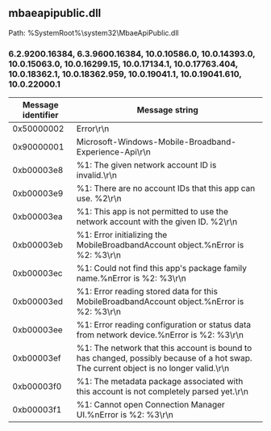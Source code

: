 ## mbaeapipublic.dll

Path: %SystemRoot%\system32\MbaeApiPublic.dll

### 6.2.9200.16384, 6.3.9600.16384, 10.0.10586.0, 10.0.14393.0, 10.0.15063.0, 10.0.16299.15, 10.0.17134.1, 10.0.17763.404, 10.0.18362.1, 10.0.18362.959, 10.0.19041.1, 10.0.19041.610, 10.0.22000.1

Message identifier | Message string
--- | ---
0x50000002 | Error\r\n
0x90000001 | Microsoft-Windows-Mobile-Broadband-Experience-Api\r\n
0xb00003e8 | %1: The given network account ID is invalid.\r\n
0xb00003e9 | %1: There are no account IDs that this app can use. %2\r\n
0xb00003ea | %1: This app is not permitted to use the network account with the given ID. %2\r\n
0xb00003eb | %1: Error initializing the MobileBroadbandAccount object.%nError is %2: %3\r\n
0xb00003ec | %1: Could not find this app's package family name.%nError is %2: %3\r\n
0xb00003ed | %1: Error reading stored data for this MobileBroadbandAccount object.%nError is %2: %3\r\n
0xb00003ee | %1: Error reading configuration or status data from network device.%nError is %2: %3\r\n
0xb00003ef | %1: The network that this account is bound to has changed, possibly because of a hot swap.  The current object is no longer valid.\r\n
0xb00003f0 | %1: The metadata package associated with this account is not completely parsed yet.\r\n
0xb00003f1 | %1: Cannot open Connection Manager UI.%nError is %2: %3\r\n
